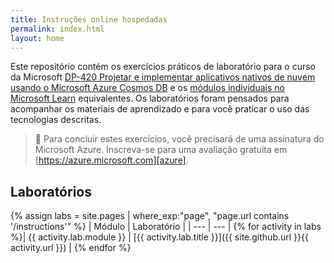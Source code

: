 ```yaml
---
title: Instruções online hospedadas
permalink: index.html
layout: home
---
```


Este repositório contém os exercícios práticos de laboratório para o curso da Microsoft [DP-420 Projetar e implementar aplicativos nativos de nuvem usando o Microsoft Azure Cosmos DB][course-description] e os [módulos individuais no Microsoft Learn][learn-collection] equivalentes. Os laboratórios foram pensados para acompanhar os materiais de aprendizado e para você praticar o uso das tecnologias descritas.

> &#128221; Para concluir estes exercícios, você precisará de uma assinatura do Microsoft Azure. Inscreva-se para uma avaliação gratuita em [https://azure.microsoft.com][azure].

## Laboratórios

{% assign labs = site.pages | where_exp:"page", "page.url contains '/instructions'" %}
| Módulo | Laboratório |
| --- | --- |
{% for activity in labs  %}| {{ activity.lab.module }} | [{{ activity.lab.title }}]({{ site.github.url }}{{ activity.url }}) |
{% endfor %}

[azure]: https://azure.microsoft.com
[course-description]: https://docs.microsoft.com/learn/certifications/courses/dp-420t00
[learn-collection]: https://docs.microsoft.com/users/msftofficialcurriculum-4292/collections/1k8wcz8zooj2nx
